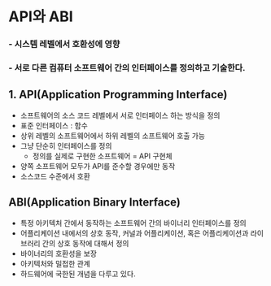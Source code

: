 API와 ABI
================================
### - 시스템 레벨에서 호환성에 영향
### - 서로 다른 컴퓨터 소프트웨어 간의 인터페이스를 정의하고 기술한다. 

## 1. API(Application Programming Interface)
- 소프트웨어의 소스 코드 레벨에서 서로 인터페이스 하는 방식을 정의
- 표준 인터페이스 : 함수
- 상위 레벨의 소프트웨어에서 하위 레벨의 소프트웨어 호출 가능
- 그냥 단순히 인터페이스를 정의
    - 정의를 실제로 구현한 소프트웨어 = API 구현체
 - 양쪽 소프트웨어 모두가 API를 준수할 경우에만 동작
 - 소스코드 수준에서 호환

 ## ABI(Application Binary Interface)
 - 특정 아키텍처 간에서 동작하는 소프트웨어 간의 바이너리 인터페이스를 정의
 - 어플리케이션 내에서의 상호 동작, 커널과 어플리케이션, 혹은 어플리케이션과 라이브러리 간의 상호 동작에 대해서 정의
 - 바이너리의 호환성을 보장
 - 아키텍처와 밀접한 관계
 - 하드웨어에 국한된 개념을 다루고 있다.
 